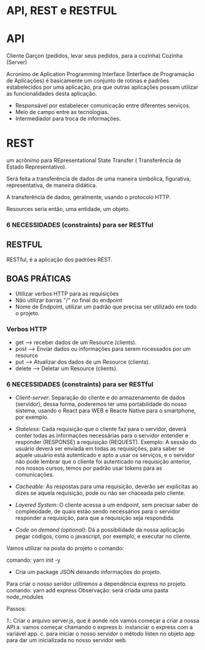 # API, REST e RESTFUL

# API
Cliente
Garçon (pedidos, levar seus pedidos, para a cozinha)
Cozinha (Server)

Acronimo de Aplication Programming Interface (Interface de Programação de Aplicações) é basicamente um conjunto de rotinas e padrões estabelecidos por uma aplicação, pra que outras aplicações possam utilizar as funcionalidades desta aplicação.

- Responsável por estabelecer comunicação entre diferentes serviços.
- Meio de campo entre as tecnologias.
- Intermediador para troca de informações.

# REST

um acrônimo para REpresentational State Transfer (
Transferência de Estado Representativo).

Será feita a transferência de dados de uma maneira simbólica,
figurativa, representativa, de maneira didática.

A transferência de dados, geralmente, usando o protocolo HTTP.

Resources seria então, uma entidade, um objeto.

### 6 NECESSIDADES (constraints) para ser RESTful

## RESTFUL

RESTful, é a aplicação dos padrões REST.

## BOAS PRÁTICAS 
- Utilizar verbos HTTP para as requisições
- Não utilizar barras "/" no final do endpoint
- Nome de Endpoint, utilizar um padrão que precisa ser utilizado em todo o projeto.

### Verbos HTTP

- get --> receber dados de um Resource (clients).
- post --> Enviar dados ou informações para serem rocessados por um resource
- put --> Atualizar dos dados de um Resource (clients).
- delete --> Deletar um Resource (clients).


### 6 NECESSIDADES (constraints) para ser RESTful

- _Client-server_: Separação do cliente e do armazenamento de dados (servidor), dessa forma, poderemos ter uma
portabilidade do nosso sistema, usando o React para WEB e Reacte Native para o smartphone, por exemplo.

- _Stateless_: Cada requisição que o cliente faz para o servidor, deverá conter todas as informações necessárias para o servidor entender e responder (RESPONSE) a requisição (REQUEST). Exemplo: A sessão do usuário deverá ser enviada em todas as requisições, para saber se aquele usuário está autenticado e apto a usar os serviços, e o servidor não pode lembrar que o cliente foi autenticado na requisição anterior, nos nossos cursos, temos por padrão usar tokens para as comunicações.

- _Cacheable_: As respostas para uma requisição, deverão ser explicitas ao dizes se aquela requisição, pode ou não ser chaceada pelo cliente.

- _Layered System_: O cliente acessa a um endpoint, sem precisar saber de complexidade, de quais estão sendo necessários para o servidor responder a requisição, para que a requisição seja respondida.

- _Code on demand (optional)_: Dá a possibilidade da nossa aplicação pegar códigos, como o javascript, por exemplo, e executar no cliente.


Vamos utilizar na posta do projeto o comando:

comando: yarn init -y
- Cria um package JSON deixando informações do projeto.

Para criar o nosso seridor utiliremos a dependência express no projeto.
comando: yarn add express
Observação: será criada uma pasta node_modules 

Passos:

_1._: Criar o arquivo server.js, que é aonde nós vamos começar a criar a nossa API
a. vamos começar chamando o express 
b. instanciar o express com a variável app.
c. para iniciar o nosso servidor o método listen no objeto app para dar um inicializada no nosso servidor web.
